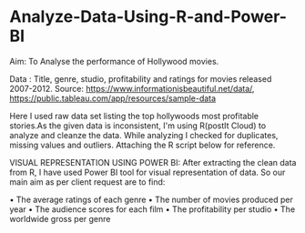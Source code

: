 # Analyze-Data-Using-R-and-Power-BI

Aim: To Analyse the performance of Hollywood movies.

Data : Title, genre, studio, profitability and ratings for movies released 2007-2012. 
Source: https://www.informationisbeautiful.net/data/,  https://public.tableau.com/app/resources/sample-data

Here I used raw data set listing the top hollywoods most profitable stories.As the given data is inconsistent, I'm using R(postIt Cloud) to analyze and cleanze the data.
While analyzing I checked for duplicates, missing values and outliers. Attaching the R script below for reference.

VISUAL REPRESENTATION USING POWER BI:
After extracting the clean data from R, I have used Power BI tool for visual representation of data.
So our main aim as per client request are to find:

• The average ratings of each genre 
• The number of movies produced per year 
• The audience scores for each film
• The profitability per studio 
• The worldwide gross per genre
  
  
